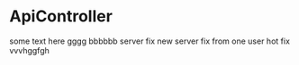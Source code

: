 # ApiController
 some text here
 gggg
 bbbbbb
 server fix 
 new server fix from one user
 hot fix
 vvvhggfgh